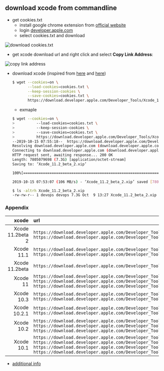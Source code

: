 ## download xcode from commandline
* get cookies.txt
    * install google chrome extension from [official website](https://chrome.google.com/webstore/detail/cookiestxt/njabckikapfpffapmjgojcnbfjonfjfg?hl=en)
    * login [developer.apple.com](https://developer.apple.com/download/more/)
    * select cookies.txt and download

![download cookies.txt](../../screenshot/cookies.txt-1.png)

* get xcode download url and right click and select **Copy Link Address**:

![copy link address](../../screenshot/cookies.txt-2.png)

* download xcode (inspired from [here](https://stackoverflow.com/a/4089758/2940319) and [here](https://stackoverflow.com/a/46020878/2940319))
    ```bash
    $ wget --cookies=on \
           --load-cookies=cookies.txt \
           --keep-session-cookies \
           --save-cookies=cookies.txt \
           https://download.developer.apple.com/Developer_Tools/Xcode_11.2_beta_2/Xcode_11.2_beta_2.xip
    ```
    * exmaple
    ```bash
    $ wget --cookies=on \
    >          --load-cookies=cookies.txt \
    >          --keep-session-cookies \
    >          --save-cookies=cookies.txt \
    >          https://download.developer.apple.com/Developer_Tools/Xcode_11.2_beta_2/Xcode_11.2_beta_2.xip
    --2019-10-15 07:55:18--  https://download.developer.apple.com/Developer_Tools/Xcode_11.2_beta_2/Xcode_11.2_beta_2.xip
    Resolving download.developer.apple.com (download.developer.apple.com)... 17.253.17.207, 17.253.17.211
    Connecting to download.developer.apple.com (download.developer.apple.com)|17.253.17.207|:443... connected.
    HTTP request sent, awaiting response... 200 OK
    Length: 7805079698 (7.3G) [application/octet-stream]
    Saving to: ‘Xcode_11.2_beta_2.xip’

    100%[===========================================================================================================>] 7,805,079,698  112MB/s   in 70s

    2019-10-15 07:53:07 (106 MB/s) - ‘Xcode_11.2_beta_2.xip’ saved [7805079698/7805079698]

    $ ls -altrh Xcode_11.2_beta_2.xip
    -rw-rw-r-- 1 devops devops 7.3G Oct  9 13:27 Xcode_11.2_beta_2.xip
    ```

### Appendix

|            xcode | url                                                                                                                                                                                                                                                                                                                                                                                                                                                                                                                                                      |
|-----------------:|:---------------------------------------------------------------------------------------------------------------------------------------------------------------------------------------------------------------------------------------------------------------------------------------------------------------------------------------------------------------------------------------------------------------------------------------------------------------------------------------------------------------------------------------------------------|
| Xcode 11.2beta 2 | ```https://download.developer.apple.com/Developer_Tools/Xcode_11.2_beta_2/Xcode_11.2_beta_2.xip``` <br> ```https://download.developer.apple.com/Developer_Tools/Command_Line_Tools_for_Xcode_11.2_beta_2/Command_Line_Tools_for_Xcode_11.2_beta_2.dmg```                                                                                                                                                                                                                                                                                                 |
|       Xcode 11.1 | ```https://download.developer.apple.com/Developer_Tools/Xcode_11.1/Xcode_11.1.xip``` <br> ```https://download.developer.apple.com/Developer_Tools/Command_Line_Tools_for_Xcode_11.2_beta/Command_Line_Tools_for_Xcode_11.2_beta.dmg```                                                                                                                                                                                                                                                                                                                   |
|   Xcode 11.2beta | ```https://download.developer.apple.com/Developer_Tools/Xcode_11.2_beta/Xcode_11.2_beta.xip```                                                                                                                                                                                                                                                                                                                                                                                                                                                           |
|         Xcode 11 | ```https://download.developer.apple.com/Developer_Tools/Xcode_11/Xcode_11.xip``` <br> ```https://download.developer.apple.com/Developer_Tools/Command_Line_Tools_for_Xcode_11/Command_Line_Tools_for_Xcode_11.dmg``` <br> ```https://download.developer.apple.com/Developer_Tools/Additional_Tools_for_Xcode_11/Additional_Tools_for_Xcode_11.dmg```                                                                                                                                                                                                     |
|       Xcode 10.3 | ```https://download.developer.apple.com/Developer_Tools/Xcode_10.3/Xcode_10.3.xip```<br> ```https://download.developer.apple.com/Developer_Tools/Command_Line_Tools_macOS_10.14_for_Xcode_10.3/Command_Line_Tools_macOS_10.14_for_Xcode_10.3.dmg```                                                                                                                                                                                                                                                                                                      |
|     Xcode 10.2.1 | ```https://download.developer.apple.com/Developer_Tools/Xcode_10.2.1/Xcode_10.2.1.xip```<br> ```https://download.developer.apple.com/Developer_Tools/Command_Line_Tools_macOS_10.14_for_Xcode_10.2.1.dmg/Command_Line_Tools_macOS_10.14_for_Xcode_10.2.1.dmg```                                                                                                                                                                                                                                                                                          |
|       Xcode 10.2 | ```https://download.developer.apple.com/Developer_Tools/Xcode_10.2/Xcode_10.2.xip```<br> ```https://download.developer.apple.com/Developer_Tools/Command_Line_Tools_macOS_10.14_for_Xcode_10.2/Command_Line_Tools_macOS_10.14_for_Xcode_10.2.dmg```   <br> ```https://download.developer.apple.com/Developer_Tools/Xcode_10.2/Xcode_10.2.xip```                                                                                                                                                                                                          |
|       Xcode 10.1 | ```https://download.developer.apple.com/Developer_Tools/Xcode_10.1/Xcode_10.1.xip``` <br> ```https://download.developer.apple.com/Developer_Tools/Additional_Tools_for_Xcode_10.1/Additional_Tools_for_Xcode_10.1.dmg``` <br> ```https://download.developer.apple.com/Developer_Tools/Command_Line_Tools_macOS_10.14_for_Xcode_10.1/Command_Line_Tools_macOS_10.14_for_Xcode_10.1.dmg``` <br> ```https://download.developer.apple.com/Developer_Tools/Command_Line_Tools_macOS_10.13_for_Xcode_10.1/Command_Line_Tools_macOS_10.13_for_Xcode_10.1.dmg``` |

* [additional info](https://stackoverflow.com/a/44390183/2940319)
